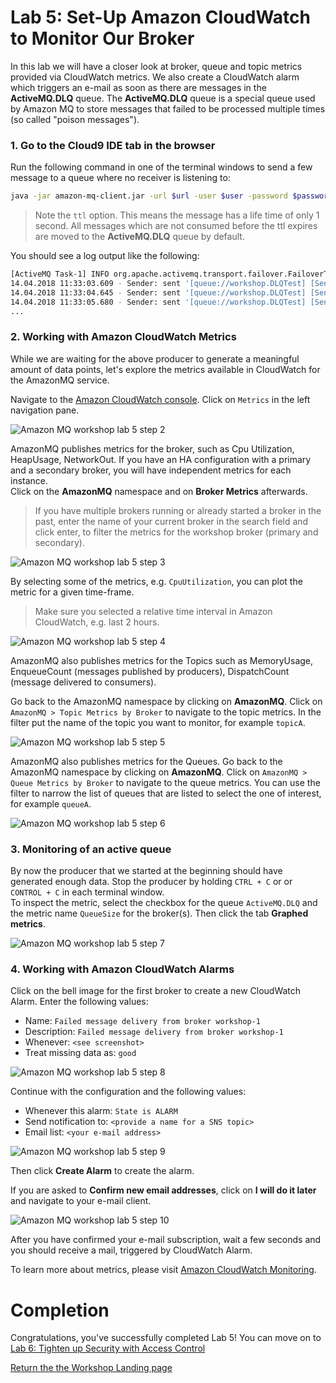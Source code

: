 # Lab 5: Set-Up Amazon CloudWatch to Monitor Our Broker

In this lab we will have a closer look at broker, queue and topic metrics provided via CloudWatch metrics. We also create a CloudWatch alarm which triggers an e-mail as soon as there are messages in the **ActiveMQ.DLQ** queue. The **ActiveMQ.DLQ** queue is a special queue used by Amazon MQ to store messages that failed to be processed multiple times (so called "poison messages").

### 1. Go to the Cloud9 IDE tab in the browser

Run the following command in one of the terminal windows to send a few message to a queue where no receiver is listening to:

``` bash
java -jar amazon-mq-client.jar -url $url -user $user -password $password -mode sender -type queue -destination workshop.DLQTest -name Sender-1 -ttl 1000
```

> Note the `ttl` option. This means the message has a life time of only 1 second. All messages which are not consumed before the ttl expires are moved to the **ActiveMQ.DLQ** queue by default.

You should see a log output like the following:

``` bash
[ActiveMQ Task-1] INFO org.apache.activemq.transport.failover.FailoverTransport - Successfully connected to ssl://b-4e4bfd69-7b83-4a27-9faf-4684cfa80443-1.mq.eu-central-1.amazonaws.com:61617
14.04.2018 11:33:03.609 - Sender: sent '[queue://workshop.DLQTest] [Sender-1] Message number 1'
14.04.2018 11:33:04.645 - Sender: sent '[queue://workshop.DLQTest] [Sender-1] Message number 2'
14.04.2018 11:33:05.680 - Sender: sent '[queue://workshop.DLQTest] [Sender-1] Message number 3'
...
```

### 2. Working with Amazon CloudWatch Metrics

While we are waiting for the above producer to generate a meaningful amount of data points, let's explore the metrics available in CloudWatch for the AmazonMQ service.

Navigate to the [Amazon CloudWatch console](https://console.aws.amazon.com/cloudwatch). Click on `Metrics` in the left navigation pane.


![Amazon MQ workshop lab 5 step 2](/images/cloud-watch-Step2.png)


AmazonMQ publishes metrics for the broker, such as Cpu Utilization, HeapUsage, NetworkOut. If you have an HA configuration with a primary and a secondary broker, you will have independent metrics for each instance.  
Click on the **AmazonMQ** namespace and on **Broker Metrics** afterwards.

> If you have multiple brokers running or already started a broker in the past, enter the name of your current broker in the search field and click enter, to filter the metrics for the workshop broker (primary and secondary).


![Amazon MQ workshop lab 5 step 3](/images/cloud-watch-Step3.png)


By selecting some of the metrics, e.g. `CpuUtilization`, you can plot the metric for a given time-frame. 

> Make sure you selected a relative time interval in Amazon CloudWatch, e.g. last 2 hours.

![Amazon MQ workshop lab 5 step 4](/images/cloud-watch-Step4.png)

AmazonMQ also publishes metrics for the Topics such as MemoryUsage, EnqueueCount (messages published by producers), DispatchCount (message delivered to consumers). 

Go back to the AmazonMQ namespace by clicking on **AmazonMQ**. Click on `AmazonMQ > Topic Metrics by Broker` to navigate to the topic metrics. In the filter put  the name of the topic you want to monitor, for example `topicA`.

![Amazon MQ workshop lab 5 step 5](/images/cloud-watch-Step5.png)


AmazonMQ also publishes metrics for the Queues. Go back to the AmazonMQ namespace by clicking on **AmazonMQ**. Click on `AmazonMQ > Queue Metrics by Broker` to navigate to the queue metrics. You can use the filter to narrow the list of queues that are listed to select the one of interest, for example `queueA`.

![Amazon MQ workshop lab 5 step 6](/images/cloud-watch-Step6.png)

### 3. Monitoring of an active queue

By now the producer that we started at the beginning should have generated enough data. Stop the producer by holding `CTRL + C` or or  `CONTROL + C` in each terminal window.  
To inspect the metric, select the checkbox for the queue `ActiveMQ.DLQ` and the metric name `QueueSize` for the broker(s). Then click the tab **Graphed metrics**.

![Amazon MQ workshop lab 5 step 7](/images/cloud-watch-Step7.png)


### 4. Working with Amazon CloudWatch Alarms


Click on the bell image for the first broker to create a new CloudWatch Alarm. Enter the following values:

* Name: `Failed message delivery from broker workshop-1`
* Description: `Failed message delivery from broker workshop-1`
* Whenever: `<see screenshot>`
* Treat missing data as: `good`


![Amazon MQ workshop lab 5 step 8](/images/cloud-watch-Step8.png)


Continue with the configuration and the following values:

* Whenever this alarm: `State is ALARM`
* Send notification to: `<provide a name for a SNS topic>`
* Email list: `<your e-mail address>`


![Amazon MQ workshop lab 5 step 9](/images/cloud-watch-Step9.png)


Then click **Create Alarm** to create the alarm. 

If you are asked to **Confirm new email addresses**, click on **I will do it later** and navigate to your e-mail client.

![Amazon MQ workshop lab 5 step 10](/images/cloud-watch-Step10.png)

After you have confirmed your e-mail subscription, wait a few seconds and you should receive a mail, triggered by CloudWatch Alarm.

To learn more about metrics, please visit [Amazon CloudWatch Monitoring](https://docs.aws.amazon.com/AmazonCloudWatch/latest/monitoring/mq-metricscollected.html).

# Completion

Congratulations, you've successfully completed Lab 5! You can move on to [Lab 6: Tighten up Security with Access Control](/labs/lab-6.md)

[Return the the Workshop Landing page](/README.md)